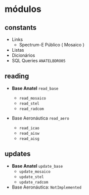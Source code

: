 # módulos

## constants

- Links
    - Spectrum-E Público ( Mosaico )
- Listas
- Dicionários
- SQL Queries `ANATELBDRO05`

## reading

- **Base Anatel** 
  `read_base`
    - `read_mosaico`
    - `read_stel`
    - `read_radcom`
    
- Base Aeronáutica
  `read_aero` 
    - `read_icao`
    - `read_aisw`
    - `read_aisg`

## updates
- **Base Anatel**
 `update_base`
    - `update_mosaico`
    - `update_stel`
    - `update_radcom`
- Base Aeronáutica: `NotImplemented`

